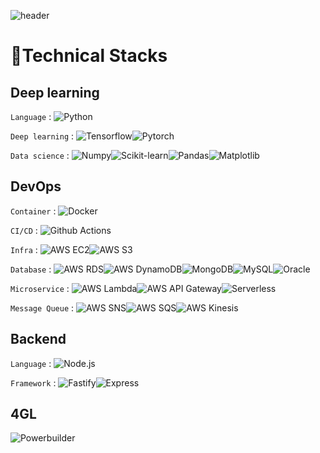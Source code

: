 ![header](https://capsule-render.vercel.app/api?type=waving&color=auto&height=200&section=header&text=Welcome%20to%20seungyeoniii%20github%20😎&fontSize=30&animation=twinking)

# 🔧Technical Stacks
## Deep learning

`Language` : <img alt="Python" src="https://img.shields.io/badge/Python-3776AB?style=flat&logo=Python&logoColor=white">

`Deep learning` : <img alt="Tensorflow" src="https://img.shields.io/badge/Tensorflow-FF6F00?style=flat&logo=Tensorflow&logoColor=white"><img alt="Pytorch" src="https://img.shields.io/badge/Pytorch-EE4C2C?style=flat&logo=Pytorch&logoColor=white">

`Data science` : <img alt="Numpy" src="https://img.shields.io/badge/Numpy-013243?style=flat&logo=Numpy&logoColor=white"><img alt="Scikit-learn" src="https://img.shields.io/badge/scikit-learn-F7931E?style=flat&logo=scikit-learn&logoColor=white"><img alt="Pandas" src="https://img.shields.io/badge/pandas-150458?style=flat&logo=pandas&logoColor=white"><img alt="Matplotlib" src="https://img.shields.io/badge/Matplotlib-000000?style=flat&logo=Matrix&logoColor=white">


## DevOps

`Container` : <img alt="Docker" src="https://img.shields.io/badge/Docker-2496ED?style=flat&logo=Docker&logoColor=white">

`CI/CD` : <img alt="Github Actions" src="https://img.shields.io/badge/GitHub Actions-2088FF?style=flat&logo=GitHub Actions&logoColor=white">

`Infra` : <img alt="AWS EC2" src="https://img.shields.io/badge/AWS EC2-FF9900?style=flat&logo=Amazon EC2&logoColor=white"><img alt="AWS S3" src="https://img.shields.io/badge/AWS S3-569A31?style=flat&logo=Amazon S3&logoColor=white">

`Database` : <img alt="AWS RDS" src="https://img.shields.io/badge/AWS RDS-232F3E?style=flat&logo=Amazon AWS&logoColor=white"><img alt="AWS DynamoDB" src="https://img.shields.io/badge/AWS DynamoDB-4053D6?style=flat&logo=Amazon DynamoDB&logoColor=white"><img alt="MongoDB" src="https://img.shields.io/badge/MongoDB-8cbe68?style=flat&logo=MongoDB&logoColor=white"><img alt="MySQL" src="https://img.shields.io/badge/MySQL-4479A1?style=flat&logo=MySQL&logoColor=white"><img alt="Oracle" src="https://img.shields.io/badge/Oracle-F80000?style=flat&logo=Oracle&logoColor=white">

`Microservice` : <img alt="AWS Lambda" src="https://img.shields.io/badge/AWS Lambda-FF9900?style=flat&logo=AWS Lambda&logoColor=white"><img alt="AWS API Gateway" src="https://img.shields.io/badge/AWS API Gateway-232F3E?style=flat&logo=Amazon AWS&logoColor=white"><img alt="Serverless" src="https://img.shields.io/badge/Serverless-FD5750?style=flat&logo=Serverless&logoColor=white">

`Message Queue` : <img alt="AWS SNS" src="https://img.shields.io/badge/AWS SNS-232F3E?style=flat&logo=Amazon AWS&logoColor=white"><img alt="AWS SQS" src="https://img.shields.io/badge/AWS SQS-232F3E?style=flat&logo=Amazon AWS&logoColor=white"><img alt="AWS Kinesis" src="https://img.shields.io/badge/AWS Kinesis-232F3E?style=flat&logo=Amazon AWS&logoColor=white">


## Backend

`Language` : <img alt="Node.js" src="https://img.shields.io/badge/Node.js-339933?style=flat&logo=Node.js&logoColor=white">

`Framework` : <img alt="Fastify" src="https://img.shields.io/badge/Fastify-000000?style=flat&logo=Fastify&logoColor=white"><img alt="Express" src="https://img.shields.io/badge/Express-000000?style=flat&logo=Express&logoColor=white">


## 4GL

<img alt="Powerbuilder" src="https://img.shields.io/badge/-Powerbuilder-informational">







<!-- https://img.shields.io/badge/<LABEL>-<MESSAGE>-<COLOR> -->
